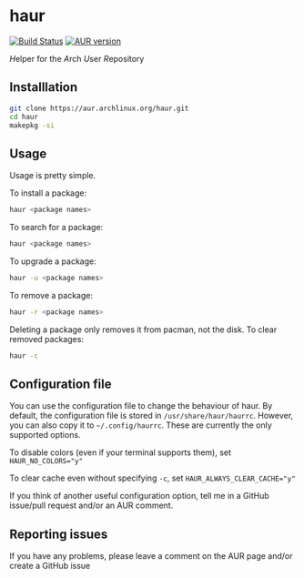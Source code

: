 # haur

[![Build Status](https://travis-ci.com/karx1/haur.svg?branch=master)](https://travis-ci.com/karx1/haur) [![AUR version](https://img.shields.io/aur/version/haur)](https://aur.archlinux.org/packages/haur)

*H*elper for the *A*rch *U*ser *R*epository

## Installlation

```bash
git clone https://aur.archlinux.org/haur.git
cd haur
makepkg -si
```


## Usage

Usage is pretty simple.

To install a package:
```bash
haur <package names>
```

To search for a package:
```bash
haur <package names>
```

To upgrade a package:
```bash
haur -u <package names>
```

To remove a package:
```bash
haur -r <package names>
```

Deleting a package only removes it from pacman, not the disk. To clear removed packages:
```bash
haur -c
```

## Configuration file

You can use the configuration file to change the behaviour of haur. By default, the configuration file is stored in `/usr/share/haur/haurrc`. However, you can also copy it to `~/.config/haurrc`. These are currently the only supported options.

To disable colors (even if your terminal supports them), set `HAUR_NO_COLORS="y"`

To clear cache even without specifying `-c`, set `HAUR_ALWAYS_CLEAR_CACHE="y"`

If you think of another useful configuration option, tell me in a GitHub issue/pull request and/or an AUR comment.

## Reporting issues

If you have any problems, please leave a comment on the AUR page and/or create a GitHub issue
